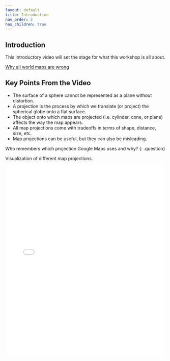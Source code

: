 ```yaml
---
layout: default
title: Introduction
nav_order: 2
has_children: true
---
```


## Introduction

This introductory video will set the stage for what this workshop is all about.

[Why all world maps are wrong](https://www.youtube.com/watch?v=kIID5FDi2JQ)

## Key Points From the Video

* The surface of a sphere cannot be represented as a plane without distortion.
* A projection is the process by which we translate (or project) the spherical globe onto a flat surface.
* The object onto which maps are projected (i.e. cylinder, cone, or plane) affects the way the map appears.
* All map projections come with tradeoffs in terms of shape, distance, size, etc.
* Map projections can be useful, but they can also be misleading.

Who remembers which projection Google Maps uses and why?
{: .question}


Visualization of different map projections.

<iframe src="content/visualization.html" frameborder="0" height="600" width="100%"> </iframe>
